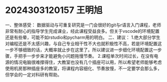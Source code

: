 # 2024303120157 王明旭
一、整体感受：
数据驱动与可重复研究是一门会很好的git与r语言入门课程，老师非常有耐心的指导学生完成课业，经此课程受益良多。但关于vscode的环境配置还是有些晕，可能不如rstudio和pycharm用的明白。
二、建议：
1.绝大部分学生对编程还是不太感兴趣，与自己专业相干性不大也就积极性不高，若是环境配置这一步不够细致的话，大概率就止步在这里了。所以建议进一步细化环境配置这一步骤，手把手一步步来才能避免小问题拖慢节奏。
2.课程单次时间过长，在没有电源的情况电脑很难撑得住，大教室也没有几个插座可以用，所以希望老师能够考虑使用机房那种插座多的教室，将课程内容细化、节奏放慢，不一定要学会那么多，但学会的一定对科研有帮助。
